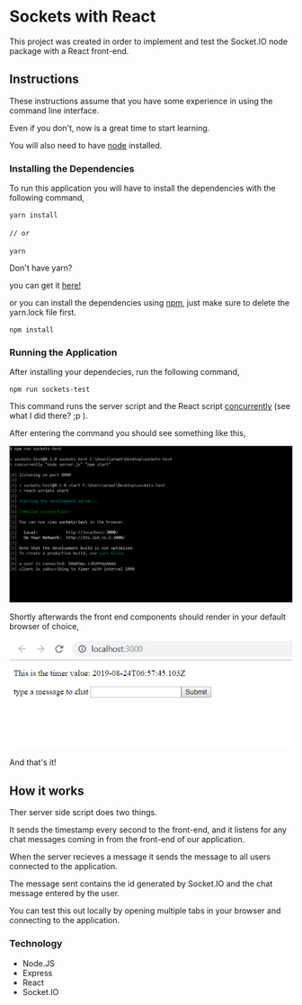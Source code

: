 # Sockets with React

This project was created in order to implement and test the Socket.IO node package with a React front-end.

## Instructions

These instructions assume that you have some experience in using the command line interface.

Even if you don't, now is a great time to start learning.

You will also need to have [node](https://nodejs.org/en/download/) installed.

### Installing the Dependencies

To run this application you will have to install the dependencies with the following command,

```
yarn install

// or

yarn
```

Don't have yarn?

you can get it [here!](https://yarnpkg.com/en/)

or you can install the dependencies using [npm](https://www.npmjs.com/get-npm), just make sure to delete the yarn.lock file first.

```
npm install
```

### Running the Application

After installing your dependecies, run the following command,

```
npm run sockets-test
```

This command runs the server script and the React script [concurrently](https://www.npmjs.com/package/concurrently) (see what I did there? ;p ).

After entering the command you should see something like this,

![CLI console logs](./public/img/npm_run_sockets-test.PNG)

Shortly afterwards the front end components should render in your default browser of choice,

![browser screenshot](./public/img/front-end-example.PNG)

And that's it!

## How it works

Ther server side script does two things.

It sends the timestamp every second to the front-end, and it listens for any chat messages coming in from the front-end of our application.

When the server recieves a message it sends the message to all users connected to the application.

The message sent contains the id generated by Socket.IO and the chat message entered by the user.

You can test this out locally by opening multiple tabs in your browser and connecting to the application.

### Technology

 - Node.JS
 - Express
 - React
 - Socket.IO
